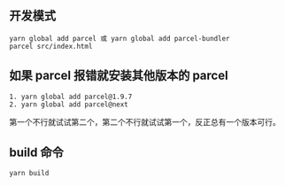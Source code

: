 ## 开发模式

```
yarn global add parcel 或 yarn global add parcel-bundler
parcel src/index.html
```

## 如果 parcel 报错就安装其他版本的 parcel

```
1. yarn global add parcel@1.9.7
2. yarn global add parcel@next
```

第一个不行就试试第二个，第二个不行就试试第一个，反正总有一个版本可行。

## build 命令

```
yarn build
```

